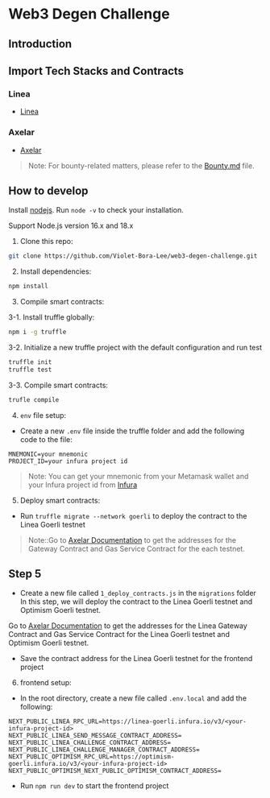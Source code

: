 # Web3 Degen Challenge

## Introduction

## Import Tech Stacks and Contracts

### Linea
- [Linea](https://linea.build/)

### Axelar
- [Axelar](https://axelar.network/)

> Note: For bounty-related matters, please refer to the [Bounty.md](./Bounty.md) file.

## How to develop
Install [nodejs](https://nodejs.org/en/download/). Run `node -v` to check your installation.

Support Node.js version 16.x and 18.x

1. Clone this repo:

```bash
git clone https://github.com/Violet-Bora-Lee/web3-degen-challenge.git
```

2. Install dependencies:

```bash
npm install
```

3. Compile smart contracts:

3-1. Install truffle globally:
```bash
npm i -g truffle
```

3-2. Initialize a new truffle project with the default configuration and run test
```bash
truffle init
truffle test
```

3-3. Compile smart contracts:
```bash
trufle compile
```

4. `env` file setup:

- Create a new `.env` file inside the truffle folder and add the following code to the file:
```
MNEMONIC=your mnemonic
PROJECT_ID=your infura project id
```
> Note: You can get your mnemonic from your Metamask wallet and your Infura project id from [Infura](https://infura.io/)

5. Deploy smart contracts:

- Run `truffle migrate --network goerli` to deploy the contract to the Linea Goerli testnet

> Note::Go to [Axelar Documentation](https://docs.axelar.dev/resources/testnet) to get the addresses for the Gateway Contract and Gas Service Contract for the each testnet.

## Step 5
- Create a new file called `1_deploy_contracts.js` in the `migrations` folder
In this step, we will deploy the contract to the Linea Goerli testnet and Optimism Goerli testnet.

Go to [Axelar Documentation](https://docs.axelar.dev/resources/testnet) to get the addresses for the Linea Gateway Contract and Gas Service Contract for the Linea Goerli testnet and Optimism Goerli testnet.

- Save the contract address for the Linea Goerli testnet for the frontend project

6. frontend setup:
- In the root directory, create a new file called `.env.local` and add the following:
```
NEXT_PUBLIC_LINEA_RPC_URL=https://linea-goerli.infura.io/v3/<your-infura-project-id>
NEXT_PUBLIC_LINEA_SEND_MESSAGE_CONTRACT_ADDRESS=
NEXT_PUBLIC_LINEA_CHALLENGE_CONTRACT_ADDRESS=
NEXT_PUBLIC_LINEA_CHALLENGE_MANAGER_CONTRACT_ADDRESS=
NEXT_PUBLIC_OPTIMISM_RPC_URL=https://optimism-goerli.infura.io/v3/<your-infura-project-id>
NEXT_PUBLIC_OPTIMISM_NEXT_PUBLIC_OPTIMISM_CONTRACT_ADDRESS=
```
- Run `npm run dev` to start the frontend project

